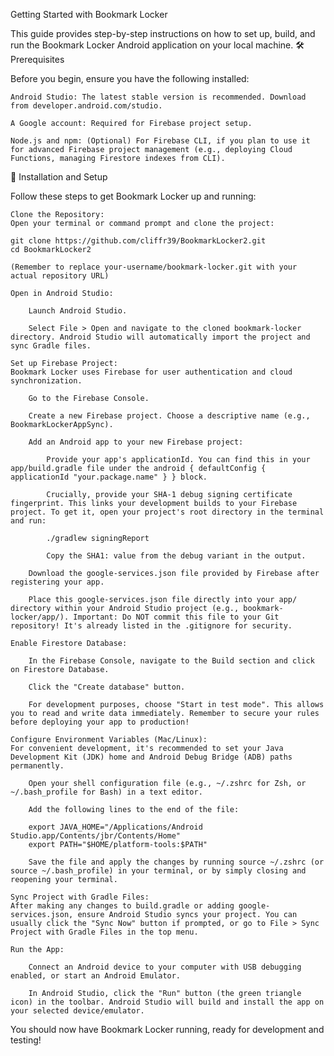 Getting Started with Bookmark Locker

This guide provides step-by-step instructions on how to set up, build, and run the Bookmark Locker Android application on your local machine.
🛠️ Prerequisites

Before you begin, ensure you have the following installed:

    Android Studio: The latest stable version is recommended. Download from developer.android.com/studio.

    A Google account: Required for Firebase project setup.

    Node.js and npm: (Optional) For Firebase CLI, if you plan to use it for advanced Firebase project management (e.g., deploying Cloud Functions, managing Firestore indexes from CLI).

🚀 Installation and Setup

Follow these steps to get Bookmark Locker up and running:

    Clone the Repository:
    Open your terminal or command prompt and clone the project:

    git clone https://github.com/cliffr39/BookmarkLocker2.git
    cd BookmarkLocker2

    (Remember to replace your-username/bookmark-locker.git with your actual repository URL)

    Open in Android Studio:

        Launch Android Studio.

        Select File > Open and navigate to the cloned bookmark-locker directory. Android Studio will automatically import the project and sync Gradle files.

    Set up Firebase Project:
    Bookmark Locker uses Firebase for user authentication and cloud synchronization.

        Go to the Firebase Console.

        Create a new Firebase project. Choose a descriptive name (e.g., BookmarkLockerAppSync).

        Add an Android app to your new Firebase project:

            Provide your app's applicationId. You can find this in your app/build.gradle file under the android { defaultConfig { applicationId "your.package.name" } } block.

            Crucially, provide your SHA-1 debug signing certificate fingerprint. This links your development builds to your Firebase project. To get it, open your project's root directory in the terminal and run:

            ./gradlew signingReport

            Copy the SHA1: value from the debug variant in the output.

        Download the google-services.json file provided by Firebase after registering your app.

        Place this google-services.json file directly into your app/ directory within your Android Studio project (e.g., bookmark-locker/app/). Important: Do NOT commit this file to your Git repository! It's already listed in the .gitignore for security.

    Enable Firestore Database:

        In the Firebase Console, navigate to the Build section and click on Firestore Database.

        Click the "Create database" button.

        For development purposes, choose "Start in test mode". This allows you to read and write data immediately. Remember to secure your rules before deploying your app to production!

    Configure Environment Variables (Mac/Linux):
    For convenient development, it's recommended to set your Java Development Kit (JDK) home and Android Debug Bridge (ADB) paths permanently.

        Open your shell configuration file (e.g., ~/.zshrc for Zsh, or ~/.bash_profile for Bash) in a text editor.

        Add the following lines to the end of the file:

        export JAVA_HOME="/Applications/Android Studio.app/Contents/jbr/Contents/Home"
        export PATH="$HOME/platform-tools:$PATH"

        Save the file and apply the changes by running source ~/.zshrc (or source ~/.bash_profile) in your terminal, or by simply closing and reopening your terminal.

    Sync Project with Gradle Files:
    After making any changes to build.gradle or adding google-services.json, ensure Android Studio syncs your project. You can usually click the "Sync Now" button if prompted, or go to File > Sync Project with Gradle Files in the top menu.

    Run the App:

        Connect an Android device to your computer with USB debugging enabled, or start an Android Emulator.

        In Android Studio, click the "Run" button (the green triangle icon) in the toolbar. Android Studio will build and install the app on your selected device/emulator.

You should now have Bookmark Locker running, ready for development and testing!